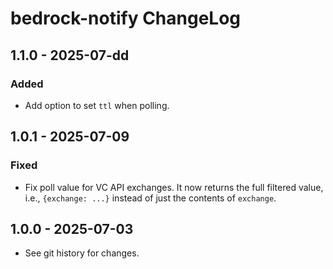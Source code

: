 # bedrock-notify ChangeLog

## 1.1.0 - 2025-07-dd

### Added
- Add option to set `ttl` when polling.

## 1.0.1 - 2025-07-09

### Fixed
- Fix poll value for VC API exchanges. It now returns the full filtered value,
  i.e., `{exchange: ...}` instead of just the contents of `exchange`.

## 1.0.0 - 2025-07-03

- See git history for changes.
